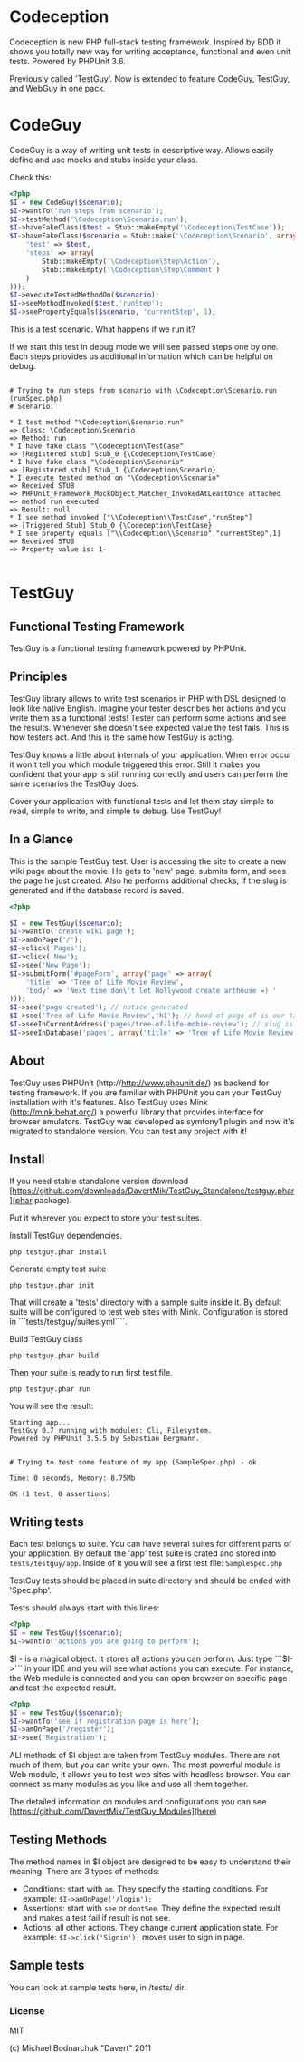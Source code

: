 # Codeception

Codeception is new PHP full-stack testing framework.
Inspired by BDD it shows you totally new way for writing acceptance, functional and even unit tests.
Powered by PHPUnit 3.6.

Previously called 'TestGuy'. Now is extended to feature CodeGuy, TestGuy, and WebGuy in one pack.

# CodeGuy

CodeGuy is a way of writing unit tests in descriptive way.
Allows easily define and use mocks and stubs inside your class.

Check this:

``` php
<?php
$I = new CodeGuy($scenario);
$I->wantTo('run steps from scenario');
$I->testMethod('\Codeception\Scenario.run');
$I->haveFakeClass($test = Stub::makeEmpty('\Codeception\TestCase'));
$I->haveFakeClass($scenario = Stub::make('\Codeception\Scenario', array(
    'test' => $test,
    'steps' => array(
        Stub::makeEmpty('\Codeception\Step\Action'),
        Stub::makeEmpty('\Codeception\Step\Comment')
    )
)));
$I->executeTestedMethodOn($scenario);
$I->seeMethodInvoked($test,'runStep');
$I->seePropertyEquals($scenario, 'currentStep', 1);
```

This is a test scenario. What happens if we run it?

If we start this test in debug mode we will see passed steps one by one.
Each steps priovides us additional information which can be helpful on debug.

```

# Trying to run steps from scenario with \Codeception\Scenario.run (runSpec.php)
# Scenario:

* I test method "\Codeception\Scenario.run"
=> Class: \Codeception\Scenario
=> Method: run
* I have fake class "\Codeception\TestCase"
=> [Registered stub] Stub_0 {\Codeception\TestCase}
* I have fake class "\Codeception\Scenario"
=> [Registered stub] Stub_1 {\Codeception\Scenario}
* I execute tested method on "\Codeception\Scenario"
=> Received STUB
=> PHPUnit_Framework_MockObject_Matcher_InvokedAtLeastOnce attached
=> method run executed
=> Result: null
* I see method invoked ["\\Codeception\\TestCase","runStep"]
=> [Triggered Stub] Stub_0 {\Codeception\TestCase}
* I see property equals ["\\Codeception\\Scenario","currentStep",1]
=> Received STUB
=> Property value is: 1-


```

# TestGuy
## Functional Testing Framework

TestGuy is a functional testing framework powered by PHPUnit.

## Principles
TestGuy library allows to write test scenarios in PHP with DSL designed to look like native English.
Imagine your tester describes her actions and you write them as a functional tests!
Tester can perform some actions and see the results. Whenever she doesn't see expected value the test fails.
This is how testers act. And this is the same how TestGuy is acting.

TestGuy knows a little about internals of your application. When error occur it won't tell you which module triggered this error.
Still it makes you confident that your app is still running correctly and users can perform the same scenarios the TestGuy does.

Cover your application with functional tests and let them stay simple to read, simple to write, and simple to debug.
Use TestGuy!

## In a Glance
This is the sample TestGuy test. User is accessing the site to create a new wiki page about the movie.
He gets to 'new' page, submits form, and sees the page he just created. Also he performs additional checks, if the slug is generated and if the database record is saved.

``` php
<?php

$I = new TestGuy($scenario);
$I->wantTo('create wiki page');
$I->amOnPage('/');
$I->click('Pages');
$I->click('New');
$I->see('New Page');
$I->submitForm('#pageForm', array('page' => array(
    'title' => 'Tree of Life Movie Review',
    'body' => 'Next time don\'t let Hollywood create arthouse =) '
)));
$I->see('page created'); // notice generated
$I->see('Tree of Life Movie Review','h1'); // head of page of is our title
$I->seeInCurrentAddress('pages/tree-of-life-mobie-review'); // slug is generated
$I->seeInDatabase('pages', array('title' => 'Tree of Life Movie Review')); // data is stored in database

```

## About

TestGuy uses PHPUnit (http://http://www.phpunit.de/) as backend for testing framework. If you are familiar with PHPUnit you can your TestGuy installation with it's features.
Also TestGuy uses Mink (http://mink.behat.org/) a powerful library that provides interface for browser emulators.
TestGuy was developed as symfony1 plugin and now it's migrated to standalone version. You can test any project with it!

## Install

If you need stable standalone version download [https://github.com/downloads/DavertMik/TestGuy_Standalone/testguy.phar](phar package).

Put it wherever you expect to store your test suites.

Install TestGuy dependencies.

```
php testguy.phar install
```

Generate empty test suite

````
php testguy.phar init
````

That will create a 'tests' directory with a sample suite inside it.
By default suite will be configured to test web sites with Mink.
Configuration is stored in ```tests/testguy/suites.yml````.


Build TestGuy class

````
php testguy.phar build
````

Then your suite is ready to run first test file.

````
php testguy.phar run
````

You will see the result:

````
Starting app...
TestGuy 0.7 running with modules: Cli, Filesystem.
Powered by PHPUnit 3.5.5 by Sebastian Bergmann.


# Trying to test some feature of my app (SampleSpec.php) - ok

Time: 0 seconds, Memory: 8.75Mb

OK (1 test, 0 assertions)
````

## Writing tests

Each test belongs to suite. You can have several suites for different parts of your application.
By default the 'app' test suite is crated and stored into ````tests/testguy/app````.
Inside of it you will see a first test file: ````SampleSpec.php````

TestGuy tests should be placed in suite directory and should be ended with 'Spec.php'.

Tests should always start with this lines:

``` php
<?php
$I = new TestGuy($scenario);
$I->wantTo('actions you are going to perform');
```

$I - is a magical object. It stores all actions you can perform. Just type ```$I->``` in your IDE and you will see what actions you can execute.
For instance, the Web module is connected and you can open browser on specific page and test the expected result.

``` php
<?php
$I = new TestGuy($scenario);
$I->wantTo('see if registration page is here');
$I->amOnPage('/register');
$I->see('Registration');
```

ALl methods of $I object are taken from TestGuy modules. There are not much of them, but you can write your own.
The most powerful module is Web module, it allows you to test wep sites with headless browser.
You can connect as many modules as you like and use all them together.

The detailed information on modules and configurations you can see [https://github.com/DavertMik/TestGuy_Modules](here)

## Testing Methods
The method names in $I object are designed to be easy to understand their meaning.
There are 3 types of methods:

* Conditions: start with ```am```. They specify the starting conditions. For example: ```$I->amOnPage('/login');```
* Assertions: start with ```see``` or ```dontSee```. They define the expected result and makes a test fail if result is not see.
* Actions: all other actions. They change current application state. For example: ```$I->click('Signin');``` moves user to sign in page.

## Sample tests
You can look at sample tests here, in /tests/ dir.

### License
MIT

(c) Michael Bodnarchuk "Davert"
2011